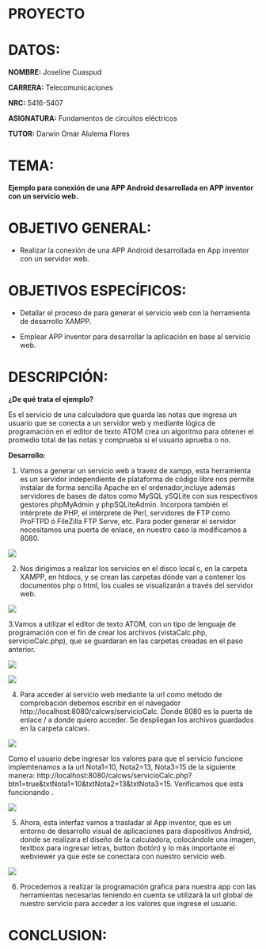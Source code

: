 # PROYECTO 

# DATOS:

**NOMBRE:** Joseline Cuaspud 

**CARRERA:** Telecomunicaciones 

**NRC:** 5416-5407

**ASIGNATURA:** Fundamentos de circuitos eléctricos 

**TUTOR:** Darwin Omar Alulema Flores

# TEMA:

**Ejemplo para conexión de una APP Android desarrollada en APP inventor con un servicio web.**

# OBJETIVO GENERAL:

- Realizar la conexión de una APP Android desarrollada en App inventor con un servidor web.

# OBJETIVOS  ESPECÍFICOS:

-  Detallar el proceso de para generar el servicio web con la herramienta de desarrollo XAMPP.

- Emplear APP inventor para desarrollar la aplicación en base al servicio web. 

# DESCRIPCIÓN:

**¿De qué trata el ejemplo?**

Es el servicio de una calculadora que guarda las notas que ingresa un usuario que se conecta a un servidor web y mediante lógica de programación en el editor de texto ATOM crea un algoritmo para obtener el promedio total de las notas y comprueba si el usuario aprueba o  no. 

**Desarrollo:**

1. Vamos a generar un servicio web a travez de xampp, esta herramienta es un servidor independiente de plataforma de código libre nos permite instalar de forma sencilla Apache en el ordenador,incluye además servidores de bases de datos como MySQL ySQLite con sus respectivos gestores phpMyAdmin y phpSQLiteAdmin. Incorpora también el intérprete de PHP, el intérprete de Perl, servidores de FTP como ProFTPD ó FileZilla FTP Serve, etc.
Para poder generar el servidor necesitamos una puerta de enlace, en nuestro caso la modificamos a 8080.

![](https://user-images.githubusercontent.com/84998005/128438533-0536b0ee-8364-49e1-a439-a22739fa69db.png)

2. Nos dirigimos a realizar los servicios en el disco local c, en la carpeta XAMPP, en htdocs, y se crean las carpetas dónde van a contener los documentos php o html, los cuales se visualizarán a través del servidor web. 

![](https://user-images.githubusercontent.com/84998005/128445261-b4690ef9-0df6-4f70-bfdf-2702a529a2cb.png)

3.Vamos a utilizar el editor de texto ATOM, con un tipo de lenguaje de programación con el fin de crear los archivos (vistaCalc.php, servicioCalc.php), que se guardaran en las carpetas creadas en el paso anterior. 

![](https://user-images.githubusercontent.com/84998005/128447811-8edf29a0-5ada-4438-915a-a6487a0d21ae.png)

![](https://user-images.githubusercontent.com/84998005/128447817-c402fb23-d7a5-4fd7-b553-9f76c913598c.png)

4. Para acceder al servicio web mediante la url como método de comprobación debemos escribir en el navegador http://localhost:8080/calcws/servicioCalc. Donde 8080 es la puerta de enlace / a donde quiero acceder.
Se despliegan los archivos guardados en la carpeta calcws.

![](https://user-images.githubusercontent.com/84998005/128449603-83c0c815-b306-41e2-88f5-3695abf67e4b.png)

Como el usuario debe ingresar los valores para que el servicio funcione implemtenamos a la url Nota1=10, Nota2=13, Nota3=15 de la siguiente manera:
http://localhost:8080/calcws/servicioCalc.php?btn1=true&txtNota1=10&txtNota2=13&txtNota3=15. Verificamos que esta funcionando .

![](https://user-images.githubusercontent.com/84998005/128450995-9cd40ce3-6fea-4e8e-88ab-a2beae86f00e.png)

5. Ahora, esta interfaz vamos a trasladar al App inventor, que es un entorno de desarrollo visual de aplicaciones para dispositivos Android, donde se realizara el diseño de la calculadora, colocándole una imagen, textbox para ingresar letras, button (botón) y lo más importante el webviewer ya que este se conectara con nuestro servicio web.

![](https://user-images.githubusercontent.com/84998005/128452386-8dbb1ac1-02bc-47c3-ad23-7dd5d2dabaae.png)

6. Procedemos a realizar la programación grafica para nuestra app con las herramientas necesarias teniendo en cuenta se utilizará la url global de nuestro servicio para acceder a los valores que ingrese el usuario. 













# CONCLUSION: 




